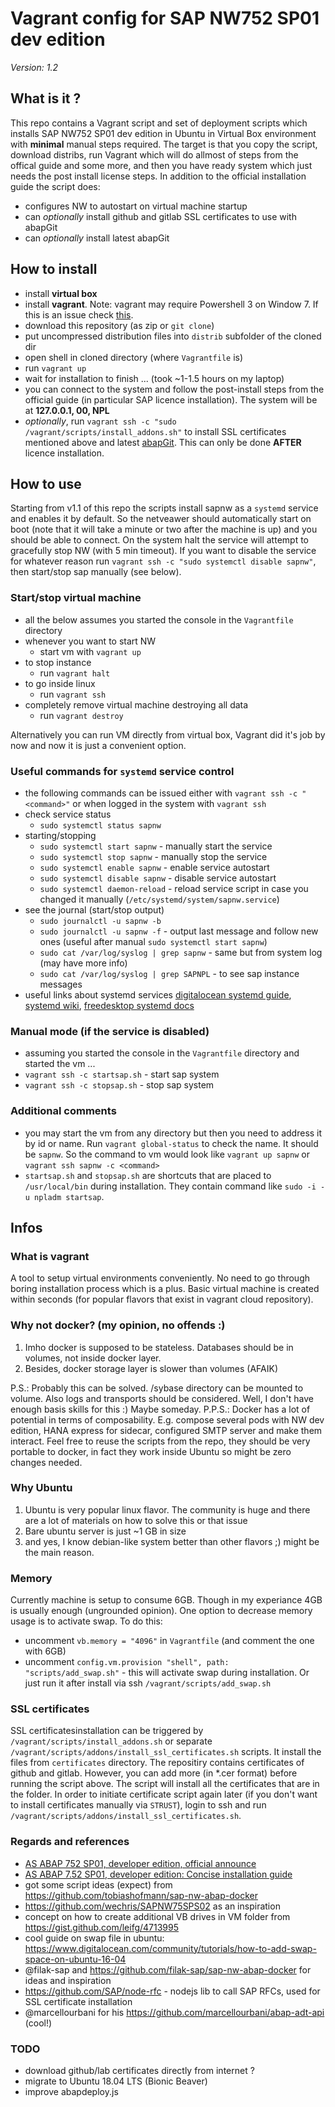 # Vagrant config for SAP NW752 SP01 dev edition

*Version: 1.2*

## What is it ?

This repo contains a Vagrant script and set of deployment scripts which installs SAP NW752 SP01 dev edition in Ubuntu in Virtual Box environment with **minimal** manual steps required. The target is that you copy the script, download distribs, run Vagrant which will do allmost of steps from the offical guide and some more, and then you have ready system which just needs the post install license steps. In addition to the official installation guide the script does:

- configures NW to autostart on virtual machine startup
- can *optionally* install github and gitlab SSL certificates to use with abapGit
- can *optionally* install latest abapGit

## How to install

- install **virtual box**
- install **vagrant**. Note: vagrant may require Powershell 3 on Window 7. If this is an issue check [this](https://docs.microsoft.com/en-us/skypeforbusiness/set-up-your-computer-for-windows-powershell/download-and-install-windows-powershell-3-0).
- download this repository (as zip or `git clone`)
- put uncompressed distribution files into `distrib` subfolder of the cloned dir
- open shell in cloned directory (where `Vagrantfile` is)
- run `vagrant up`
- wait for installation to finish ... (took ~1-1.5 hours on my laptop)
- you can connect to the system and follow the post-install steps from the official guide (in particular SAP licence installation). The system will be at **127.0.0.1, 00, NPL**
- *optionally*, run `vagrant ssh -c "sudo /vagrant/scripts/install_addons.sh"` to install SSL certificates mentioned above and latest [abapGit](https://github.com/larshp/abapGit). This can only be done **AFTER** licence installation.

## How to use

Starting from v1.1 of this repo the scripts install sapnw as a `systemd` service and enables it by default. So the netveawer should automatically start on boot (note that it will take a minute or two after the machine is up) and you should be able to connect. On the system halt the service will attempt to gracefully stop NW (with 5 min timeout). If you want to disable the service for whatever reason run `vagrant ssh -c "sudo systemctl disable sapnw"`, then start/stop sap manually (see below).

### Start/stop virtual machine

- all the below assumes you started the console in the `Vagrantfile` directory
- whenever you want to start NW
    - start vm with `vagrant up`
- to stop instance
    - run `vagrant halt`
- to go inside linux
    - run `vagrant ssh`
- completely remove virtual machine destroying all data
    - run `vagrant destroy`

Alternatively you can run VM directly from virtual box, Vagrant did it's job by now and now it is just a convenient option.

### Useful commands for `systemd` service control

- the following commands can be issued either with `vagrant ssh -c "<command>"` or when logged in the system with `vagrant ssh`
- check service status
    - `sudo systemctl status sapnw`
- starting/stopping
    - `sudo systemctl start sapnw` - manually start the service
    - `sudo systemctl stop sapnw` - manually stop the service
    - `sudo systemctl enable sapnw` - enable service autostart
    - `sudo systemctl disable sapnw` - disable service autostart
    - `sudo systemctl daemon-reload` - reload service script in case you changed it manually (`/etc/systemd/system/sapnw.service`)
- see the journal (start/stop output)
    - `sudo journalctl -u sapnw -b`
    - `sudo journalctl -u sapnw -f` - output last message and follow new ones (useful after manual `sudo systemctl start sapnw`)
    - `sudo cat /var/log/syslog | grep sapnw` - same but from system log (may have more info)
    - `sudo cat /var/log/syslog | grep SAPNPL` - to see sap instance messages
- useful links about systemd services [digitalocean systemd guide](https://www.digitalocean.com/community/tutorials/how-to-use-systemctl-to-manage-systemd-services-and-units), [systemd wiki](https://wiki.archlinux.org/index.php/Systemd), [freedesktop systemd docs](https://www.freedesktop.org/software/systemd/man/systemd.service.html)


### Manual mode (if the service is disabled)

- assuming you started the console in the `Vagrantfile` directory and started the vm ...
- `vagrant ssh -c startsap.sh` - start sap system
- `vagrant ssh -c stopsap.sh` - stop sap system

### Additional comments

- you may start the vm from any directory but then you need to address it by id or name. Run `vagrant global-status` to check the name. It should be `sapnw`. So the command to vm would look like `vagrant up sapnw` or `vagrant ssh sapnw -c <command>`
- `startsap.sh` and `stopsap.sh` are shortcuts that are placed to `/usr/local/bin` during installation. They contain command like `sudo -i -u npladm startsap`.

## Infos

### What is vagrant

A tool to setup virtual environments conveniently. No need to go through boring installation process which is a plus. Basic virtual machine is created within seconds (for popular flavors that exist in vagrant cloud repository).

### Why not docker? (my opinion, no offends :)

1) Imho docker is supposed to be stateless. Databases should be in volumes, not inside docker layer.
2) Besides, docker storage layer is slower than volumes (AFAIK)

P.S.: Probably this can be solved. /sybase directory can be mounted to volume. Also logs and transports should be considered. Well, I don't have enough basis skills for this :) Maybe someday.
P.P.S.: Docker has a lot of potential in terms of composability. E.g. compose several pods with NW dev edition, HANA express for sidecar, configured SMTP server and make them interact. Feel free to reuse the scripts from the repo, they should be very portable to docker, in fact they work inside Ubuntu so might be zero changes needed.

### Why Ubuntu

1) Ubuntu is very popular linux flavor. The community is huge and there are a lot of materials on how to solve this or that issue
2) Bare ubuntu server is just ~1 GB in size
3) and yes, I know debian-like system better than other flavors ;) might be the main reason.

### Memory

Currently machine is setup to consume 6GB. Though in my experiance 4GB is usually enough (ungrounded opinion). One option to decrease memory usage is to activate swap. To do this:
- uncomment `vb.memory = "4096"` in `Vagrantfile` (and comment the one with 6GB)
- uncomment `config.vm.provision "shell", path: "scripts/add_swap.sh"` - this will activate swap during installation. Or just run it after install via ssh `/vagrant/scripts/add_swap.sh`

### SSL certificates

SSL certificatesinstallation can be triggered by `/vagrant/scripts/install_addons.sh` or separate `/vagrant/scripts/addons/install_ssl_certificates.sh` scripts. It install the files from `certificates` directory. The repositiry contains certificates of github and gitlab. However, you can add more (in *.cer format) before running the script above. The script will install all the certificates that are in the folder. In order to initiate certificate script again later (if you don't want to install certificates manually via `STRUST`), login to ssh and run `/vagrant/scripts/addons/install_ssl_certificates.sh`.

### Regards and references

- [AS ABAP 752 SP01, developer edition, official announce](https://blogs.sap.com/2018/09/13/as-abap-752-sp01-developer-edition-to-download/)
- [AS ABAP 7.52 SP01, developer edition: Concise installation guide](https://blogs.sap.com/2018/09/13/as-abap-7.52-sp01-developer-edition-concise-installation-guide/)
- got some script ideas (expect) from https://github.com/tobiashofmann/sap-nw-abap-docker
- https://github.com/wechris/SAPNW75SPS02 as an inspiration
- concept on how to create additional VB drives in VM folder from https://gist.github.com/leifg/4713995
- cool guide on swap file in ubuntu: https://www.digitalocean.com/community/tutorials/how-to-add-swap-space-on-ubuntu-16-04
- @filak-sap and https://github.com/filak-sap/sap-nw-abap-docker for ideas and inspiration
- https://github.com/SAP/node-rfc - nodejs lib to call SAP RFCs, used for SSL certificate installation
- @marcellourbani for his https://github.com/marcellourbani/abap-adt-api (cool!)

### TODO

- download github/lab certificates directly from internet ?
- migrate to Ubuntu 18.04 LTS (Bionic Beaver)
- improve abapdeploy.js
